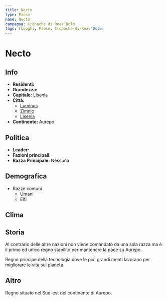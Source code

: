```yaml
---
title: Necto
type: Paese
name: Necto
campagna: Cronache di Reas'Dolm
tags: [Luoghi, Paese, Cronache-di-Reas'Dolm]
---
```


# Necto

## Info
- **Residenti:** 
- **Grandezza:** 
- **Capitale:** [Lisenia](Lisenia.md)
- **Cittá:** 
    - [Luminus](Luminus.md)
    - [Zimnio](Zimnio.md)
    - [Lisenia](Lisenia.md)
- **Continente:** Aurepo

## Politica
- **Leader:** 
- **Fazioni principali:** 
- **Razza Principale:** Nessuna

## Demografica
- Razze comuni
	- Umani
	- Elfi

## Clima

## Storia

Al contrario delle altre nazioni non viene comandato da una sola razza ma é il primo ed unico regno stabilito per mantenere la pace su Aurepo.

Regno principe della tecnologia dove le piu' grandi menti lavorano per migliorare la vita sul pianeta

## Altro

Regno situato nel Sud-est del continente di Aurepo.